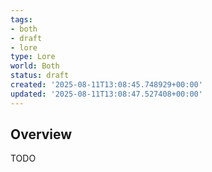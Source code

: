 ```yaml
---
tags:
- both
- draft
- lore
type: Lore
world: Both
status: draft
created: '2025-08-11T13:08:45.748929+00:00'
updated: '2025-08-11T13:08:47.527408+00:00'
---
```



## Overview

TODO
